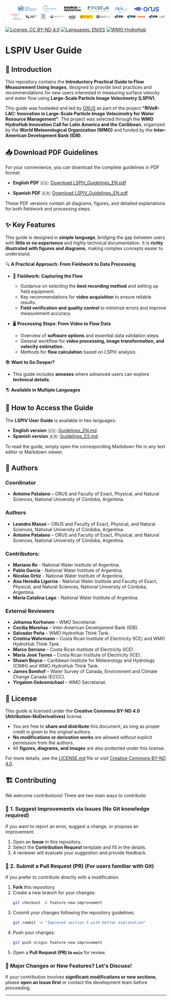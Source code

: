 <p align="center">
  <img src="img/logo3.png">
</p> 



[![License: CC BY-ND 4.0](https://img.shields.io/badge/License-CC%20BY--ND%204.0-lightgrey.svg)](https://creativecommons.org/licenses/by-nd/4.0/)
[![Languages: EN/ES](https://img.shields.io/badge/Languages-EN%2FES-yellow)](https://github.com/oruscam/lspiv-guidelines/tree/main/pdf)
[![WMO HydroHub](https://img.shields.io/badge/WMO-HydroHub-blue)](https://hydrohub.wmo.int/)


# LSPIV User Guide

## 📌 Introduction
This repository contains the **Introductory Practical Guide to Flow Measurement Using Images**, designed to provide best practices and recommendations for new users interested in measuring surface velocity and water flow using **Large-Scale Particle Image Velocimetry (LSPIV)**.

This guide was hosteded and led by [ORUS](https://x.com/Orus_cam) as part of the project **"RIVeR-LAC: Innovation in Large-Scale Particle Image Velocimetry for Water Resource Management"**. The project was selected through the **WMO HydroHub Innovation Call for Latin America and the Caribbean**, organized by the **World Meteorological Organization (WMO)** and funded by the **Inter-American Development Bank (IDB)**.

## 📥 Download PDF Guidelines
For your convenience, you can download the complete guidelines in PDF format:

- **English PDF** 🇺🇸: [Download LSPIV_Guidelines_EN.pdf](https://github.com/oruscam/lspiv-guidelines/releases/download/v1.0.0/Guidelines_EN-1.0.0.pdf)
* **Spanish PDF** 🇦🇷: [Download LSPIV_Guidelines_EN.pdf](https://github.com/oruscam/lspiv-guidelines/releases/download/v1.0.0/Guidelines_ES-1.0.0.pdf)

These PDF versions contain all diagrams, figures, and detailed explanations for both fieldwork and processing steps.

## ✨ Key Features

This guide is designed in **simple language**, bridging the gap between users with **little or no experience** and highly technical documentation. It is **richly illustrated with figures and diagrams**, making complex concepts easier to understand.

🔍 **A Practical Approach: From Fieldwork to Data Processing**  
- 🎥 **Fieldwork: Capturing the Flow**  
  - Guidance on selecting the **best recording method** and setting up field equipment.  
  - Key recommendations for **video acquisition** to ensure reliable results.  
  - **Field verification and quality control** to minimize errors and improve measurement accuracy.

- 🖥 **Processing Steps: From Video to Flow Data**  
  - Overview of **software options** and essential data validation steps.  
  - General workflow for **video processing, image transformation, and velocity estimation**.  
  - Methods for **flow calculation** based on LSPIV analysis.  

📚 **Want to Go Deeper?**  
- This guide includes **annexes** where advanced users can explore **technical details**.  

🌎 **Available in Multiple Languages**  

## 📖 How to Access the Guide
The **LSPIV User Guide** is available in two languages:
- **English version** 🇺🇸: [Guidelines_EN.md](./Guidelines_EN.md)
- **Spanish version** 🇦🇷: [Guidelines_ES.md](./Guidelines_ES.md)

To read the guide, simply open the corresponding Markdown file in any text editor or Markdown viewer.

## 👥 Authors

### **Coordinator**
- **Antoine Patalano** – ORUS and Faculty of Exact, Physical, and Natural Sciences, National University of Córdoba, Argentina.

### **Authors**
- **Leandro Massó** – ORUS and Faculty of Exact, Physical, and Natural Sciences, National University of Córdoba, Argentina.
- **Antoine Patalano** – ORUS and Faculty of Exact, Physical, and Natural Sciences, National University of Córdoba, Argentina.

### Contributors:
- **Mariano Re** - National Water Institute of Argentina.
- **Pablo García** - National Water Institute of Argentina.
- **Nicolas Ortiz** - National Water Institute of Argentina.
- **Ana Heredia Ligorria** - National Water Institute and Faculty of Exact, Physical, and Natural Sciences, National University of Córdoba, Argentina.
- **María Catalina Lago** - National Water Institute of Argentina.

### **External Reviewers**
- **Johanna Korhonen** – WMO Secretariat.
- **Cecilia Maroñas** – Inter-American Development Bank (IDB).
- **Salvador Peña** – WMO HydroHub Think Tank.
- **Cristina Wahrmann** – Costa Rican Institute of Electricity (ICE) and WMO HydroHub Think Tank.
- **Marco Serrano** – Costa Rican Institute of Electricity (ICE).
- **María José Torres** – Costa Rican Institute of Electricity (ICE).
- **Shawn Boyce** – Caribbean Institute for Meteorology and Hydrology (CIMH) and WMO HydroHub Think Tank.
- **James Bomhof** – Water Survey of Canada, Environment and Climate Change Canada (ECCC).
- **Yirgalem Gebremichael** – WMO Secretariat.

## 📜 License
This guide is licensed under the **Creative Commons BY-ND 4.0 (Attribution-NoDerivatives)** license.

- You are free to **share and distribute** this document, as long as proper credit is given to the original authors.
- **No modifications or derivative works** are allowed without explicit permission from the authors.
- All **figures, diagrams, and images** are also protected under this license.

For more details, see the [LICENSE.md](./LICENSE.md) file or visit [Creative Commons BY-ND 4.0](https://creativecommons.org/licenses/by-nd/4.0/).

## 🏗 Contributing

We welcome contributions! There are two main ways to contribute:

### 🔹 **1. Suggest Improvements via Issues** (No Git knowledge required)  
If you want to report an error, suggest a change, or propose an improvement:  
1. Open an **Issue** in this repository.  
2. Select the **Contribution Request** template and fill in the details.  
3. A reviewer will evaluate your suggestion and provide feedback.  

### 🔹 **2. Submit a Pull Request (PR)** (For users familiar with Git)  
If you prefer to contribute directly with a modification:  
1. **Fork** this repository.  
2. Create a new branch for your changes:  
   ```sh
   git checkout -b feature-new-improvement
   ```  
3. Commit your changes following the repository guidelines:  
   ```sh
   git commit -m "Improved section X with better explanation"
   ```  
4. Push your changes:  
   ```sh
   git push origin feature-new-improvement
   ```  
5. Open a **Pull Request (PR) to `main`** for review.  

### 📌 **Major Changes or New Features? Let's Discuss!**  
If your contribution involves **significant modifications or new sections**, please **open an Issue first** or contact the development team before proceeding.  


---
